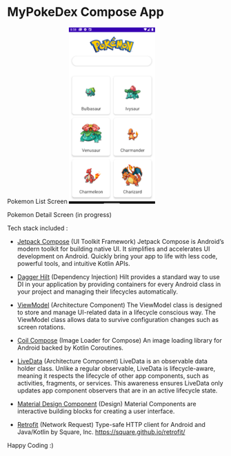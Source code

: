 # MyPokeDex Compose App

Pokemon List Screen
<img src="misc/Screenshot_6.png" width="200">

Pokemon Detail Screen (in progress)


Tech stack included :

- [Jetpack Compose](https://developer.android.com/jetpack/compose) (UI Toolkit Framework)
  Jetpack Compose is Android’s modern toolkit for building native UI. It simplifies and accelerates UI development on Android. Quickly bring your app to life with less code, powerful tools, and intuitive Kotlin APIs.

- [Dagger Hilt](https://developer.android.com/training/dependency-injection/hilt-android) (Dependency Injection)
  Hilt provides a standard way to use DI in your application by providing containers for every Android class in your project and managing their lifecycles automatically.

- [ViewModel](https://developer.android.com/topic/libraries/architecture/viewmodel) (Architecture Component)
  The ViewModel class is designed to store and manage UI-related data in a lifecycle conscious way. The ViewModel class allows data to survive configuration changes such as screen rotations.

- [Coil Compose](https://github.com/coil-kt/coil) (Image Loader for Compose)
  An image loading library for Android backed by Kotlin Coroutines.

- [LiveData](https://developer.android.com/topic/libraries/architecture/livedata) (Architecture Component)
  LiveData is an observable data holder class. Unlike a regular observable, LiveData is lifecycle-aware, meaning it respects the lifecycle of other app components, such as activities, fragments, or services. This awareness ensures LiveData only updates app component observers that are in an active lifecycle state.

- [Material Design Component](https://material.io/components/) (Design)
  Material Components are interactive building blocks for creating a user interface.

- [Retrofit](https://github.com/square/retrofit) (Network Request)
  Type-safe HTTP client for Android and Java/Kotlin by Square, Inc. https://square.github.io/retrofit/


Happy Coding :)

